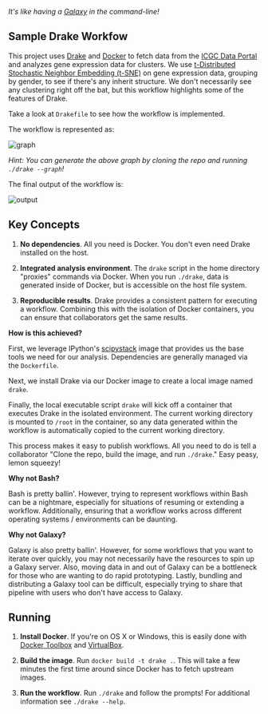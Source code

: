 *It's like having a [Galaxy](https://galaxyproject.org/) in the command-line!*

## Sample Drake Workfow ##

This project uses [Drake](https://github.com/Factual/drake) and
[Docker](https://docker.com) to fetch data from the
[ICGC Data Portal](https://dcc.icgc.org/repository) and analyzes
gene expression data for clusters. We use
[t-Distributed Stochastic Neighbor Embedding
(t-SNE)](http://lvdmaaten.github.io/tsne/) on gene expression data, grouping by
gender, to see if there's any inherit structure. We don't necessarily see any
clustering right off the bat, but this workflow highlights some of the
features of Drake.

Take a look at `Drakefile` to see how the workflow is implemented.

The workflow is represented as:

![graph](http://i.imgur.com/wrFZEJC.png)

*Hint: You can generate the above graph by cloning the repo and running
`./drake --graph`!*

The final output of the workflow is:

![output](http://i.imgur.com/mW3yc2p.png)

## Key Concepts ##

1. **No dependencies**. All you need is Docker. You don't even need Drake
   installed on the host.

2. **Integrated analysis environment**. The `drake` script in the home directory
   "proxies" commands via Docker. When you run `./drake`, data is generated
   inside of Docker, but is accessible on the host file system.

3. **Reproducible results**. Drake provides a consistent pattern for executing a
   workflow. Combining this with the isolation of Docker containers, you can
   ensure that collaborators get the same results.

**How is this achieved?**

First, we leverage IPython's [scipystack](http://www.scipy.org/stackspec.html)
image that provides us the base tools we need for our analysis. Dependencies
are generally managed via the `Dockerfile`.

Next, we install Drake via our Docker image to create a local image named
`drake`.

Finally, the local executable script `drake` will kick off a container that
executes Drake in the isolated environment. The current working directory is
mounted to `/root` in the container, so any data generated within the workflow
is automatically copied to the current working directory.

This process makes it easy to publish workflows. All you need to do is tell
a collaborator "Clone the repo, build the image, and run `./drake`." Easy peasy,
lemon squeezy!

**Why not Bash?**

Bash is pretty ballin'. However, trying to represent workflows within Bash
can be a nightmare, especially for situations of resuming or extending a
workflow. Additionally, ensuring that a workflow works across different
operating systems / environments can be daunting.

**Why not Galaxy?**

Galaxy is also pretty ballin'. However, for some workflows that you want to
iterate over quickly, you may not necessarily have the resources to spin up a
Galaxy server. Also, moving data in and out of Galaxy can be a bottleneck for
those who are wanting to do rapid prototyping. Lastly, bundling and distributing
a Galaxy tool can be difficult, especially trying to share that pipeline with
users who don't have access to Galaxy.

## Running ##

1. **Install Docker**. If you're on OS X or Windows, this is easily done with
   [Docker Toolbox](https://www.docker.com/toolbox) and
   [VirtualBox](https://www.virtualbox.org).

2. **Build the image**. Run `docker build -t drake .`. This will take a few
   minutes the first time around since Docker has to fetch upstream images.

3. **Run the workflow**. Run `./drake` and follow the prompts! For additional
   information see `./drake --help`.
